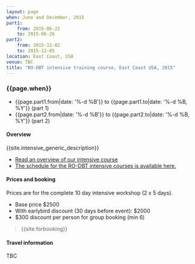 ```yaml
---
layout: page
when: June and December, 2015
part1:
    from: 2015-06-22
    to: 2015-06-26
part2:
    from: 2015-12-02
    to: 2015-12-05
location: East Coast, USA
venue: TBC
title: "RO-DBT intensive training course, East Coast USA, 2015"
---
```



### {{page.when}}

- {{page.part1.from|date: '%-d %B'}} to {{page.part1.to|date: '%-d %B, %Y'}} (part 1)
- {{page.part2.from|date: '%-d %B'}} to {{page.part2.to|date: '%-d %B, %Y'}} (part 2)


#### Overview

{{site.intensive_generic_description}}

- [Read an overview of our intensive course](/training/intensive.html)
- [The schedule for the RO-DBT intensive courses is available here.](/training/intensive-timetable.html)


#### Prices and booking

Prices are for the complete 10 day intensive workshop (2 x 5 days).

- Base price $2500
- With earlybird discount (30 days before event): $2000
- $300 discount per person for group booking (min 6)


> {{site.forbooking}}

#### Travel information

TBC

